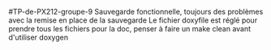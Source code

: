 #TP-de-PX212-groupe-9
Sauvegarde fonctionnelle, toujours des problèmes avec la remise en place de la sauvegarde 
Le fichier doxyfile est réglé pour prendre tous les fichiers pour la doc, penser à faire un make clean avant d'utiliser doxygen

